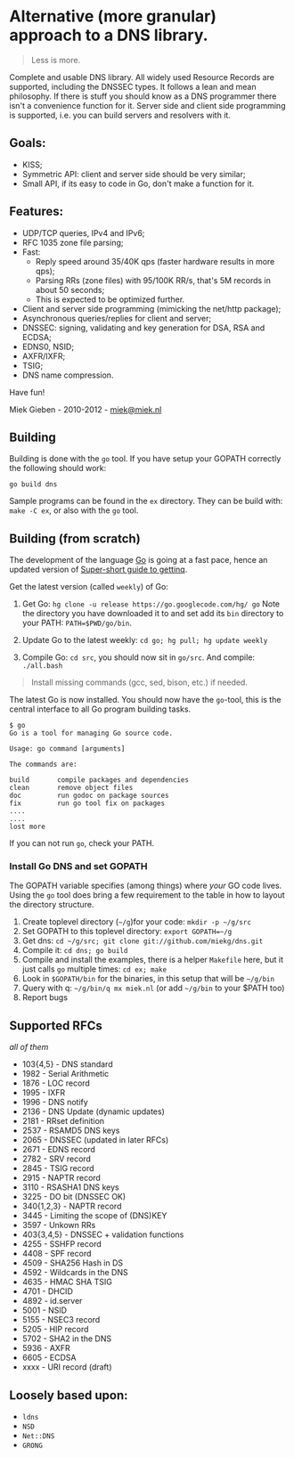 # Alternative (more granular) approach to a DNS library.

> Less is more.

Complete and usable DNS library. All widely used Resource Records are
supported, including the DNSSEC types. It follows a lean and mean philosophy.
If there is stuff you should know as a DNS programmer there isn't a convenience
function for it. Server side and client side programming is supported, i.e. you
can build servers and resolvers with it.

## Goals:

* KISS;
* Symmetric API: client and server side should be very similar;
* Small API, if its easy to code in Go, don't make a function for it.

## Features:

* UDP/TCP queries, IPv4 and IPv6;
* RFC 1035 zone file parsing;
* Fast: 
    * Reply speed around 35/40K qps (faster hardware results in more qps);
    * Parsing RRs (zone files) with 95/100K RR/s, that's 5M records in about 50 seconds;
    * This is expected to be optimized further.
* Client and server side programming (mimicking the net/http package);
* Asynchronous queries/replies for client and server;
* DNSSEC: signing, validating and key generation for DSA, RSA and ECDSA;
* EDNS0, NSID;
* AXFR/IXFR;
* TSIG;
* DNS name compression.

Have fun!

Miek Gieben  -  2010-2012 - miek@miek.nl

## Building

Building is done with the `go` tool. If you have setup your GOPATH
correctly the following should work:

    go build dns

Sample programs can be found in the `ex` directory. They can 
be build with: `make -C ex`, or also with the `go` tool.

## Building (from scratch)

The development of the language [Go](http://www.golang.org) is
going at a fast pace, hence an updated version of
[Super-short guide to gettinq](http://www.miek.nl/blog/archives/2012/01/23/super-short_guide_to_getting_q/index.html).

Get the latest version (called `weekly`) of Go:

1. Get Go: `hg clone -u release https://go.googlecode.com/hg/ go`
   Note the directory you have downloaded it to and set add its `bin`
   directory to your PATH: `PATH=$PWD/go/bin`.

2. Update Go to the latest weekly: `cd go; hg pull; hg update weekly`

3. Compile Go: `cd src`, you should now sit in `go/src`.
   And compile: `./all.bash`

>    Install missing commands (gcc, sed, bison, etc.) if needed.

The latest Go is now installed. You should now have the `go`-tool,
this is the central interface to all Go program building tasks.

    $ go
    Go is a tool for managing Go source code.

    Usage: go command [arguments]

    The commands are:

    build       compile packages and dependencies
    clean       remove object files
    doc         run godoc on package sources
    fix         run go tool fix on packages
    ....
    ....
    lost more

If you can not run `go`, check your PATH.

### Install Go DNS and set GOPATH

The GOPATH variable specifies (among things) where *your* GO
code lives. Using the `go` tool does bring a few requirement
to the table in how to layout the directory structure.

1. Create toplevel directory (`~/g`)for your code: `mkdir -p ~/g/src`
2. Set GOPATH to this toplevel directory: `export GOPATH=~/g`
1. Get dns: `cd ~/g/src; git clone git://github.com/miekg/dns.git`
2. Compile it: `cd dns; go build`
3. Compile and install the examples, there is a helper `Makefile` here, but it
   just calls `go` multiple times: `cd ex; make`
4. Look in `$GOPATH/bin` for the binaries, in this setup that will be `~/g/bin`
4. Query with q: `~/g/bin/q mx miek.nl` (or add `~/g/bin` to your $PATH too)
5. Report bugs

## Supported RFCs

*all of them*

* 103{4,5}  - DNS standard
* 1982 - Serial Arithmetic
* 1876 - LOC record
* 1995 - IXFR
* 1996 - DNS notify
* 2136 - DNS Update (dynamic updates)
* 2181 - RRset definition
* 2537 - RSAMD5 DNS keys
* 2065 - DNSSEC (updated in later RFCs)
* 2671 - EDNS record
* 2782 - SRV record
* 2845 - TSIG record
* 2915 - NAPTR record
* 3110 - RSASHA1 DNS keys
* 3225 - DO bit (DNSSEC OK)
* 340{1,2,3} - NAPTR record
* 3445 - Limiting the scope of (DNS)KEY
* 3597 - Unkown RRs
* 403{3,4,5} - DNSSEC + validation functions
* 4255 - SSHFP record
* 4408 - SPF record
* 4509 - SHA256 Hash in DS
* 4592 - Wildcards in the DNS
* 4635 - HMAC SHA TSIG
* 4701 - DHCID
* 4892 - id.server
* 5001 - NSID 
* 5155 - NSEC3 record
* 5205 - HIP record
* 5702 - SHA2 in the DNS
* 5936 - AXFR
* 6605 - ECDSA
* xxxx - URI record (draft)

## Loosely based upon:

* `ldns`
* `NSD`
* `Net::DNS`
* `GRONG`
